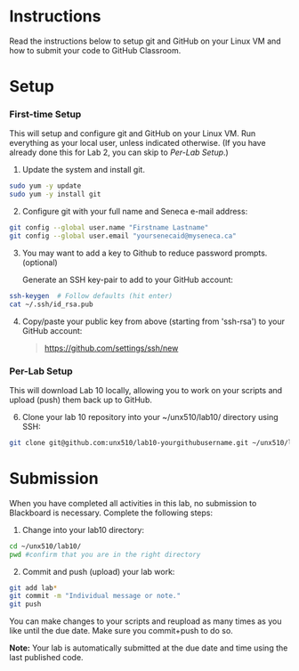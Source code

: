 # Instructions
Read the instructions below to setup git and GitHub on your Linux VM and how to submit your code to GitHub Classroom.

# Setup
### First-time Setup
This will setup and configure git and GitHub on your Linux VM. Run everything as your local user, unless indicated otherwise. (If you have already done this for Lab 2, you can skip to *Per-Lab Setup*.)

1. Update the system and install git.
```bash
sudo yum -y update
sudo yum -y install git
```

2. Configure git with your full name and Seneca e-mail address:
```bash
git config --global user.name "Firstname Lastname"
git config --global user.email "yoursenecaid@myseneca.ca"
```
3. You may want to add a key to Github to reduce password prompts. (optional) 

    Generate an SSH key-pair to add to your GitHub account:
```bash
ssh-keygen  # Follow defaults (hit enter)
cat ~/.ssh/id_rsa.pub
```
4. Copy/paste your public key from above (starting from 'ssh-rsa') to your GitHub account:
    > https://github.com/settings/ssh/new


### Per-Lab Setup
This will download Lab 10 locally, allowing you to work on your scripts and upload (push) them back up to GitHub.

6. Clone your lab 10 repository into your ~/unx510/lab10/ directory using SSH:
```bash
git clone git@github.com:unx510/lab10-yourgithubusername.git ~/unx510/lab10/
```

# Submission
When you have completed all activities in this lab, no submission to Blackboard is necessary. Complete the following steps:

1. Change into your lab10 directory:
```bash
cd ~/unx510/lab10/
pwd #confirm that you are in the right directory
```

2. Commit and push (upload) your lab work:
```bash
git add lab*
git commit -m "Individual message or note."
git push
```

You can make changes to your scripts and reupload as many times as you like until the due date. Make sure you commit+push to do so.

**Note:** Your lab is automatically submitted at the due date and time using the last published code.
